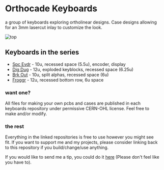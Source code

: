 # Orthocade Keyboards

a group of keyboards exploring ortholinear designs. Case designs allowing for an 3mm lasercut inlay to customize the look.

![top](img/top.png)

## Keyboards in the series

- [Spc Evdr](https://github.com/weteor/SPC_EVDR) - 10u, recessed space (5.5u), encoder, display
- [Dig Dug](https://github.com/weteor/DigDug) - 12u, exploded keyblocks, recessed space (6.25u)
- [Brk Out](https://github.com/weteor/BrkOut) - 10u, split alphas, recessed space (6u)
- [Froggr](https://github.com/weteor/Froggr) - 12u, recessed bottom row, 6u space 

### want one?

All files for making your own pcbs and cases are published in each keyboards repository under permissive CERN-OHL license. Feel free to make and/or modify.

### the rest

Everything in the linked repositories is free to use however you 
might see fit. If you want to support me and my projects, please 
consider linking back to this repository if you build/change/use 
anything.

If you would like to send me a tip, you could do it [here](https://ko-fi.com/weteor) (Please don't feel like you have to).
